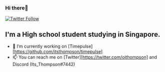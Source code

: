 ### Hi there👋

[![Twitter Follow](https://img.shields.io/twitter/follow/OiThompson?style=for-the-badge)](https://twitter.com/OiThompson)

## I'm a High school student studying in Singapore.

-   🔭 I’m currently working on [Timepulse][https://github.com/itsthompson/timepulse]
-   📫 You can reach me on [Twitter][https://twitter.com/oithompson] and Discord (Its_Thompson#7442)
